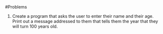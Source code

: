 #Problems

1. Create a program that asks the user to enter their name and their age. Print out a message addressed to them that tells them the year that they will turn 100 years old.